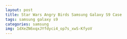 ```yaml
---
layout: post
title: Star Wars Angry Birds Samsung Galaxy S9 Case
tags: samsung galaxy s9
categories: samsung
img: 1dXeZN6xqxJYfdyci4_op7s_xwS-KfyoV
---
```

